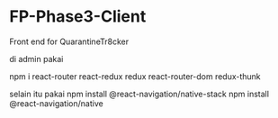 # FP-Phase3-Client

Front end for QuarantineTr8cker

di admin pakai

npm i react-router react-redux redux react-router-dom redux-thunk

selain itu pakai
npm install @react-navigation/native-stack
npm install @react-navigation/native
